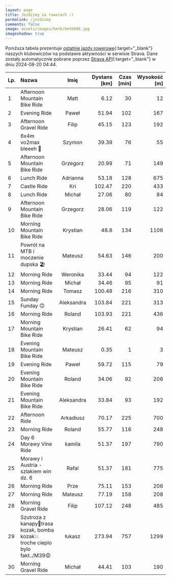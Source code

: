 ```yaml
---
layout: page
title: Jeździmy na rowerach :)
permalink: /jezdzimy
comments: false
image: assets/images/kmtb/kmtb008.jpg
imageshadow: true
---
```


Poniższa tabela prezentuje [ostatnie jazdy rowerowe](https://www.strava.com/clubs/336381){:target="_blank"} naszych klubowiczów na podstawie aktywności w serwisie Strava. Dane zostały automatycznie pobrane poprzez [Strava API](https://developers.strava.com/docs/reference/#api-Clubs-getClubActivitiesById){:target="_blank"} w dniu 2024-08-20 04:44.

Lp. | Nazwa | Imię | Dystans [km] | Czas [min] | Wysokość [m]
:--- | :--- | :---: | ---: | ---: | ---:
1|Afternoon Mountain Bike Ride|Matt|6.12|30|12
2|Evening Ride|Paweł|51.94|102|167
3|Afternoon Gravel Ride|Filip|45.15|123|192
4|6x4m vo2max bleeeh 🤢|Szymon|39.39|76|55
5|Afternoon Mountain Bike Ride|Grzegorz|20.99|71|149
6|Lunch Ride|Adrianna|53.18|128|675
7|Castle Ride|Kri|102.47|220|433
8|Lunch Ride|Michał|27.06|80|84
9|Afternoon Mountain Bike Ride|Grzegorz|28.06|119|122
10|Morning Mountain Bike Ride|Krystian|48.8|134|1106
11|Powrót na MTB i moczenie dupska 🏖|Mateusz|54.63|146|200
12|Morning Ride|Weronika|33.44|94|122
13|Morning Ride|Michał|34.46|95|91
14|Morning Ride|Tomasz|100.48|216|310
15|Sunday Funday 🙃|Aleksandra|103.84|221|313
16|Morning Ride|Roland|103.93|221|436
17|Morning Mountain Bike Ride|Krystian|26.41|62|94
18|Evening Mountain Bike Ride|Mateusz|0.35|1|3
19|Evening Ride|Paweł|59.72|115|79
20|Evening Mountain Bike Ride|Roland|34.06|92|206
21|Evening Mountain Bike Ride|Aleksandra|33.84|93|192
22|Afternoon Ride|Arkadiusz|70.17|225|700
23|Morning Ride|Roland|55.77|116|248
24|Day 6 Morawy Vine Ride|kamila|51.37|197|790
25|Morawy i Austria - szlakiem win dz. 6|Rafal|51.37|181|775
26|Morning Ride|Prze|75.11|153|206
27|Morning Ride|Mateusz|77.19|158|208
28|Morning Gravel Ride|Filip|107.12|248|485
29|Szutroza z kanapy🤯trasa kozak, bomba kozak💥troche cieplo bylo fakt../M39😡|łukasz|273.94|757|1299
30|Morning Gravel Ride|Michał|44.41|103|190
